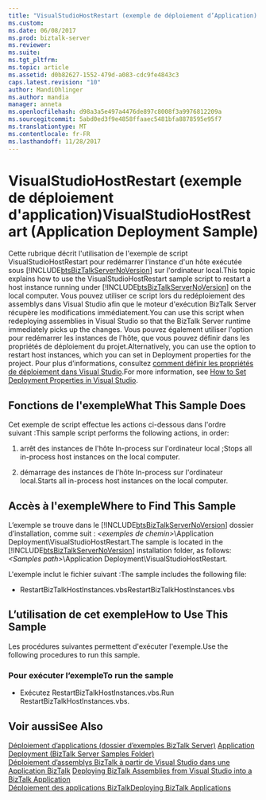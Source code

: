 ```yaml
---
title: "VisualStudioHostRestart (exemple de déploiement d’Application) | Documents Microsoft"
ms.custom: 
ms.date: 06/08/2017
ms.prod: biztalk-server
ms.reviewer: 
ms.suite: 
ms.tgt_pltfrm: 
ms.topic: article
ms.assetid: d0b82627-1552-479d-a083-cdc9fe4843c3
caps.latest.revision: "10"
author: MandiOhlinger
ms.author: mandia
manager: anneta
ms.openlocfilehash: d98a3a5e497a4476de897c8008f3a9976812209a
ms.sourcegitcommit: 5abd0ed3f9e4858ffaaec5481bfa8878595e95f7
ms.translationtype: MT
ms.contentlocale: fr-FR
ms.lasthandoff: 11/28/2017
---
```

# <a name="visualstudiohostrestart-application-deployment-sample"></a><span data-ttu-id="22c04-102">VisualStudioHostRestart (exemple de déploiement d'application)</span><span class="sxs-lookup"><span data-stu-id="22c04-102">VisualStudioHostRestart (Application Deployment Sample)</span></span>
<span data-ttu-id="22c04-103">Cette rubrique décrit l'utilisation de l'exemple de script VisualStudioHostRestart pour redémarrer l'instance d'un hôte exécutée sous [!INCLUDE[btsBizTalkServerNoVersion](../includes/btsbiztalkservernoversion-md.md)] sur l'ordinateur local.</span><span class="sxs-lookup"><span data-stu-id="22c04-103">This topic explains how to use the VisualStudioHostRestart sample script to restart a host instance running under [!INCLUDE[btsBizTalkServerNoVersion](../includes/btsbiztalkservernoversion-md.md)] on the local computer.</span></span> <span data-ttu-id="22c04-104">Vous pouvez utiliser ce script lors du redéploiement des assemblys dans Visual Studio afin que le moteur d'exécution BizTalk Server récupère les modifications immédiatement.</span><span class="sxs-lookup"><span data-stu-id="22c04-104">You can use this script when redeploying assemblies in Visual Studio so that the BizTalk Server runtime immediately picks up the changes.</span></span> <span data-ttu-id="22c04-105">Vous pouvez également utiliser l'option pour redémarrer les instances de l'hôte, que vous pouvez définir dans les propriétés de déploiement du projet.</span><span class="sxs-lookup"><span data-stu-id="22c04-105">Alternatively, you can use the option to restart host instances, which you can set in Deployment properties for the project.</span></span> <span data-ttu-id="22c04-106">Pour plus d’informations, consultez [comment définir les propriétés de déploiement dans Visual Studio](../core/how-to-set-deployment-properties-in-visual-studio.md).</span><span class="sxs-lookup"><span data-stu-id="22c04-106">For more information, see [How to Set Deployment Properties in Visual Studio](../core/how-to-set-deployment-properties-in-visual-studio.md).</span></span>  
  
## <a name="what-this-sample-does"></a><span data-ttu-id="22c04-107">Fonctions de l'exemple</span><span class="sxs-lookup"><span data-stu-id="22c04-107">What This Sample Does</span></span>  
 <span data-ttu-id="22c04-108">Cet exemple de script effectue les actions ci-dessous dans l'ordre suivant :</span><span class="sxs-lookup"><span data-stu-id="22c04-108">This sample script performs the following actions, in order:</span></span>  
  
1.  <span data-ttu-id="22c04-109">arrêt des instances de l'hôte In-process sur l'ordinateur local ;</span><span class="sxs-lookup"><span data-stu-id="22c04-109">Stops all in-process host instances on the local computer.</span></span>  
  
2.  <span data-ttu-id="22c04-110">démarrage des instances de l'hôte In-process sur l'ordinateur local.</span><span class="sxs-lookup"><span data-stu-id="22c04-110">Starts all in-process host instances on the local computer.</span></span>  
  
## <a name="where-to-find-this-sample"></a><span data-ttu-id="22c04-111">Accès à l'exemple</span><span class="sxs-lookup"><span data-stu-id="22c04-111">Where to Find This Sample</span></span>  
 <span data-ttu-id="22c04-112">L’exemple se trouve dans le [!INCLUDE[btsBizTalkServerNoVersion](../includes/btsbiztalkservernoversion-md.md)] dossier d’installation, comme suit :  *\<exemples de chemin\>*\Application Deployment\VisualStudioHostRestart.</span><span class="sxs-lookup"><span data-stu-id="22c04-112">The sample is located in the [!INCLUDE[btsBizTalkServerNoVersion](../includes/btsbiztalkservernoversion-md.md)] installation folder, as follows: *\<Samples path\>*\Application Deployment\VisualStudioHostRestart.</span></span>  
  
 <span data-ttu-id="22c04-113">L'exemple inclut le fichier suivant :</span><span class="sxs-lookup"><span data-stu-id="22c04-113">The sample includes the following file:</span></span>  
  
-   <span data-ttu-id="22c04-114">RestartBizTalkHostInstances.vbs</span><span class="sxs-lookup"><span data-stu-id="22c04-114">RestartBizTalkHostInstances.vbs</span></span>  
  
## <a name="how-to-use-this-sample"></a><span data-ttu-id="22c04-115">L’utilisation de cet exemple</span><span class="sxs-lookup"><span data-stu-id="22c04-115">How to Use This Sample</span></span>  
 <span data-ttu-id="22c04-116">Les procédures suivantes permettent d'exécuter l'exemple.</span><span class="sxs-lookup"><span data-stu-id="22c04-116">Use the following procedures to run this sample.</span></span>  
  
### <a name="to-run-the-sample"></a><span data-ttu-id="22c04-117">Pour exécuter l’exemple</span><span class="sxs-lookup"><span data-stu-id="22c04-117">To run the sample</span></span>  
  
-   <span data-ttu-id="22c04-118">Exécutez RestartBizTalkHostInstances.vbs.</span><span class="sxs-lookup"><span data-stu-id="22c04-118">Run RestartBizTalkHostInstances.vbs.</span></span>  
  
## <a name="see-also"></a><span data-ttu-id="22c04-119">Voir aussi</span><span class="sxs-lookup"><span data-stu-id="22c04-119">See Also</span></span>  
 <span data-ttu-id="22c04-120">[Déploiement d’applications (dossier d’exemples BizTalk Server)](../core/application-deployment-biztalk-server-samples-folder.md) </span><span class="sxs-lookup"><span data-stu-id="22c04-120">[Application Deployment (BizTalk Server Samples Folder)](../core/application-deployment-biztalk-server-samples-folder.md) </span></span>  
 <span data-ttu-id="22c04-121">[Déploiement d’assemblys BizTalk à partir de Visual Studio dans une Application BizTalk](../core/deploying-biztalk-assemblies-from-visual-studio-into-a-biztalk-application.md) </span><span class="sxs-lookup"><span data-stu-id="22c04-121">[Deploying BizTalk Assemblies from Visual Studio into a BizTalk Application](../core/deploying-biztalk-assemblies-from-visual-studio-into-a-biztalk-application.md) </span></span>  
 [<span data-ttu-id="22c04-122">Déploiement des applications BizTalk</span><span class="sxs-lookup"><span data-stu-id="22c04-122">Deploying BizTalk Applications</span></span>](../core/deploying-biztalk-applications.md)